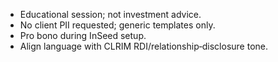 - Educational session; not investment advice.
- No client PII requested; generic templates only.
- Pro bono during InSeed setup.
- Align language with CLRIM RDI/relationship‑disclosure tone.
